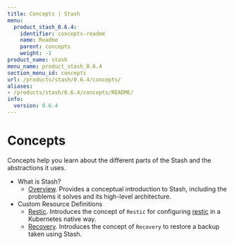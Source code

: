 ```yaml
---
title: Concepts | Stash
menu:
  product_stash_0.6.4:
    identifier: concepts-readme
    name: Readme
    parent: concepts
    weight: -1
product_name: stash
menu_name: product_stash_0.6.4
section_menu_id: concepts
url: /products/stash/0.6.4/concepts/
aliases:
- /products/stash/0.6.4/concepts/README/
info:
  version: 0.6.4
---
```


# Concepts

Concepts help you learn about the different parts of the Stash and the abstractions it uses.

- What is Stash?
  - [Overview](/products/stash/0.6.4/concepts/what-is-stash/overview). Provides a conceptual introduction to Stash, including the problems it solves and its high-level architecture.
- Custom Resource Definitions
  - [Restic](/products/stash/0.6.4/concepts/crds/restic). Introduces the concept of `Restic` for configuring [restic](https://restic.net) in a Kubernetes native way.
  - [Recovery](/products/stash/0.6.4/concepts/crds/recovery). Introduces the concept of `Recovery` to restore a backup taken using Stash.
